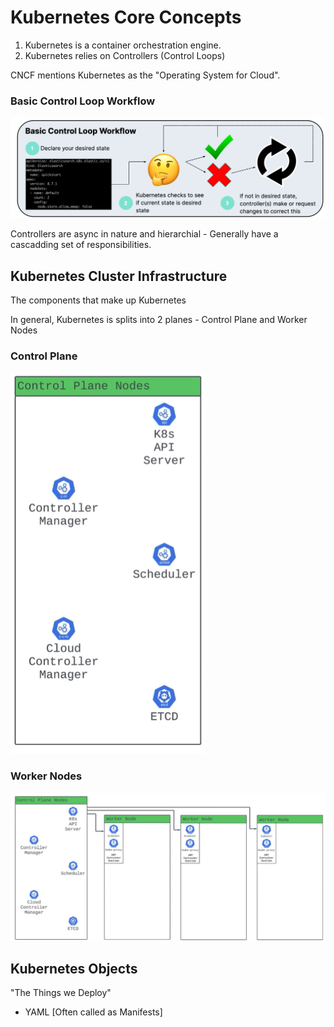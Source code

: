 # Kubernetes Core Concepts 

1. Kubernetes is a container orchestration engine. 
2. Kubernetes relies on Controllers (Control Loops) 

CNCF mentions Kubernetes as the "Operating System for Cloud".  


### Basic Control Loop Workflow 

![Control Loop Workflow](image.png)


Controllers are async in nature and hierarchial - Generally have a cascadding set of responsibilities. 


## Kubernetes Cluster Infrastructure 
The components that make up Kubernetes 

In general, Kubernetes is splits into 2 planes - Control Plane and Worker Nodes 

### Control Plane 

![Control Plane](image-1.png)

### Worker Nodes 

![Control Plane and Worker Nodes](image-2.png)


## Kubernetes Objects 
"The Things we Deploy"

- YAML [Often called as Manifests]

